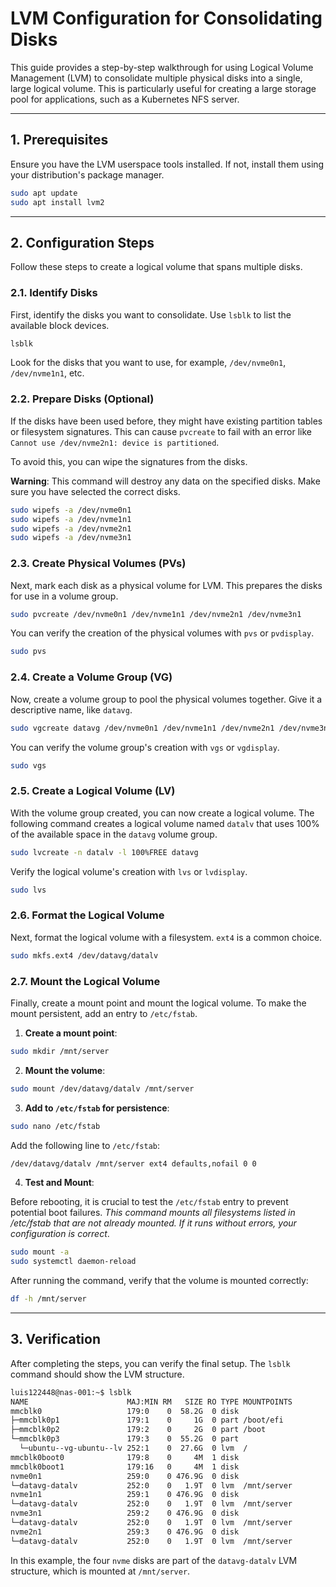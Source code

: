 # LVM Configuration for Consolidating Disks

This guide provides a step-by-step walkthrough for using Logical Volume Management (LVM) to consolidate multiple physical disks into a single, large logical volume. This is particularly useful for creating a large storage pool for applications, such as a Kubernetes NFS server.

---

## 1. Prerequisites

Ensure you have the LVM userspace tools installed. If not, install them using your distribution's package manager.

```bash
sudo apt update
sudo apt install lvm2
```

---

## 2. Configuration Steps

Follow these steps to create a logical volume that spans multiple disks.

### 2.1. Identify Disks

First, identify the disks you want to consolidate. Use `lsblk` to list the available block devices.

```bash
lsblk
```

Look for the disks that you want to use, for example, `/dev/nvme0n1`, `/dev/nvme1n1`, etc.

### 2.2. Prepare Disks (Optional)

If the disks have been used before, they might have existing partition tables or filesystem signatures. This can cause `pvcreate` to fail with an error like `Cannot use /dev/nvme2n1: device is partitioned`.

To avoid this, you can wipe the signatures from the disks.

**Warning**: This command will destroy any data on the specified disks. Make sure you have selected the correct disks.

```bash
sudo wipefs -a /dev/nvme0n1
sudo wipefs -a /dev/nvme1n1
sudo wipefs -a /dev/nvme2n1
sudo wipefs -a /dev/nvme3n1
```

### 2.3. Create Physical Volumes (PVs)

Next, mark each disk as a physical volume for LVM. This prepares the disks for use in a volume group.

```bash
sudo pvcreate /dev/nvme0n1 /dev/nvme1n1 /dev/nvme2n1 /dev/nvme3n1
```

You can verify the creation of the physical volumes with `pvs` or `pvdisplay`.

```bash
sudo pvs
```

### 2.4. Create a Volume Group (VG)

Now, create a volume group to pool the physical volumes together. Give it a descriptive name, like `datavg`.

```bash
sudo vgcreate datavg /dev/nvme0n1 /dev/nvme1n1 /dev/nvme2n1 /dev/nvme3n1
```

You can verify the volume group's creation with `vgs` or `vgdisplay`.

```bash
sudo vgs
```

### 2.5. Create a Logical Volume (LV)

With the volume group created, you can now create a logical volume. The following command creates a logical volume named `datalv` that uses 100% of the available space in the `datavg` volume group.

```bash
sudo lvcreate -n datalv -l 100%FREE datavg
```

Verify the logical volume's creation with `lvs` or `lvdisplay`.

```bash
sudo lvs
```

### 2.6. Format the Logical Volume

Next, format the logical volume with a filesystem. `ext4` is a common choice.

```bash
sudo mkfs.ext4 /dev/datavg/datalv
```

### 2.7. Mount the Logical Volume

Finally, create a mount point and mount the logical volume. To make the mount persistent, add an entry to `/etc/fstab`.

1.  **Create a mount point**:

```bash
sudo mkdir /mnt/server
```

2.  **Mount the volume**:

```bash
sudo mount /dev/datavg/datalv /mnt/server
```

3.  **Add to `/etc/fstab` for persistence**:

```bash
sudo nano /etc/fstab
```

Add the following line to `/etc/fstab`:

```bash
/dev/datavg/datalv /mnt/server ext4 defaults,nofail 0 0
```

4. **Test and Mount**:

Before rebooting, it is crucial to test the `/etc/fstab` entry to prevent potential boot failures.
*This command mounts all filesystems listed in /etc/fstab that are not already mounted. If it runs without errors, your configuration is correct*.

```bash
sudo mount -a
sudo systemctl daemon-reload
```

After running the command, verify that the volume is mounted correctly:
      
```bash
df -h /mnt/server
```

---

## 3. Verification

After completing the steps, you can verify the final setup. The `lsblk` command should show the LVM structure.

```bash
luis122448@nas-001:~$ lsblk
NAME                      MAJ:MIN RM   SIZE RO TYPE MOUNTPOINTS
mmcblk0                   179:0    0  58.2G  0 disk 
├─mmcblk0p1               179:1    0     1G  0 part /boot/efi
├─mmcblk0p2               179:2    0     2G  0 part /boot
└─mmcblk0p3               179:3    0  55.2G  0 part 
  └─ubuntu--vg-ubuntu--lv 252:1    0  27.6G  0 lvm  /
mmcblk0boot0              179:8    0     4M  1 disk 
mmcblk0boot1              179:16   0     4M  1 disk 
nvme0n1                   259:0    0 476.9G  0 disk 
└─datavg-datalv           252:0    0   1.9T  0 lvm  /mnt/server
nvme1n1                   259:1    0 476.9G  0 disk 
└─datavg-datalv           252:0    0   1.9T  0 lvm  /mnt/server
nvme3n1                   259:2    0 476.9G  0 disk 
└─datavg-datalv           252:0    0   1.9T  0 lvm  /mnt/server
nvme2n1                   259:3    0 476.9G  0 disk 
└─datavg-datalv           252:0    0   1.9T  0 lvm  /mnt/server
```

In this example, the four `nvme` disks are part of the `datavg-datalv` LVM structure, which is mounted at `/mnt/server`.
